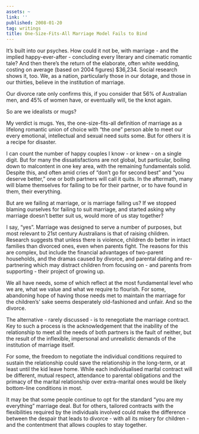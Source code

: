 ```yaml
---
assets: ~
link: ''
published: 2008-01-20
tag: writings
title: One-Size-Fits-All Marriage Model Fails to Bind
---
```

It’s built into our psyches. How could it not be, with marriage - and
the implied happy-ever-after - concluding every literary and cinematic
romantic tale? And then there’s the return of the elaborate, often white
wedding, costing on average (based on 2004 figures) $36,234. Social
research shows it, too. We, as a nation, particularly those in our
dotage, and those in our thirties, believe in the institution of
marriage.

Our divorce rate only confirms this, if you consider that 56% of
Australian men, and 45% of women have, or eventually will, tie the knot
again.

So are we idealists or mugs?

My verdict is mugs. Yes, the one-size-fits-all definition of marriage as
a lifelong romantic union of choice with “the one” person able to meet
our every emotional, intellectual and sexual need suits some. But for
others it is a recipe for disaster.

I can count the number of happy couples I know - or knew - on a single
digit. But for many the dissatisfactions are not global, but particular,
boiling down to malcontent in one key area, with the remaining
fundamentals solid. Despite this, and often amid cries of “don’t go for
second best” and “you deserve better,” one or both partners will call it
quits. In the aftermath, many will blame themselves for failing to be
for their partner, or to have found in them, their everything.

But are we failing at marriage, or is marriage failing us? If we stopped
blaming ourselves for failing to suit marriage, and started asking why
marriage doesn’t better suit us, would more of us stay together?

I say, “yes”. Marriage was designed to serve a number of purposes, but
most relevant to 21st century Australians is that of raising children.
Research suggests that unless there is violence, children do better in
intact families than divorced ones, even when parents fight. The reasons
for this are complex, but include the financial advantages of two-parent
households, and the dramas caused by divorce, and parental dating and
re-partnering which may distract children from focusing on - and parents
from supporting - their project of growing up.

We all have needs, some of which reflect at the most fundamental level
who we are, what we value and what we require to flourish. For some,
abandoning hope of having those needs met to maintain the marriage for
the children’s’ sake seems desperately old-fashioned and unfair. And so
the divorce.

The alternative - rarely discussed - is to renegotiate the marriage
contract. Key to such a process is the acknowledgement that the
inability of the relationship to meet all the needs of both partners is
the fault of neither, but the result of the inflexible, impersonal and
unrealistic demands of the institution of marriage itself.

For some, the freedom to negotiate the individual conditions required to
sustain the relationship could save the relationship in the long-term,
or at least until the kid leave home. While each individualised marital
contract will be different, mutual respect, attendance to parental
obligations and the primacy of the marital relationship over
extra-marital ones would be likely bottom-line conditions in most.

It may be that some people continue to opt for the standard “you are my
everything” marriage deal. But for others, tailored contracts with the
flexibilities required by the individuals involved could make the
difference between the despair that leads to divorce - with all its
misery for children - and the contentment that allows couples to stay
together.